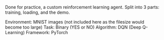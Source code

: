 Done for practice, a custom reinforcement learning agent. Split into 3 parts: training, loading, and the demo.


Environment: MNIST images (not included here as the filesize would become too large)
Task: Binary (YES or NO)
Algorithm: DQN (Deep Q-Learning)
Framework: PyTorch
